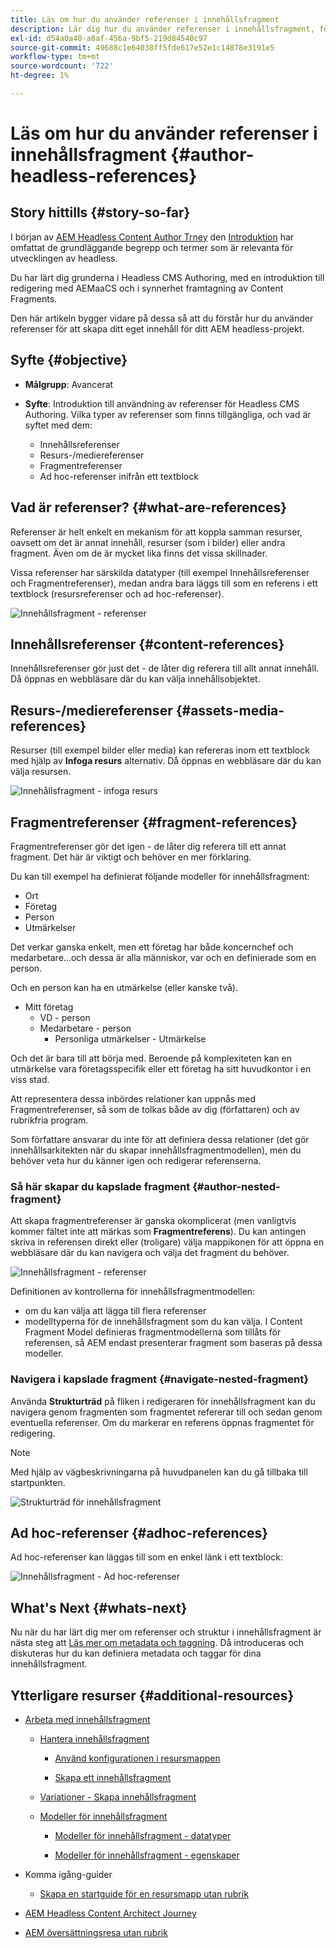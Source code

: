 ```yaml
---
title: Läs om hur du använder referenser i innehållsfragment
description: Lär dig hur du använder referenser i innehållsfragment, för innehåll, andra fragment och andra resurser (media). Lägg in behovet av och mekanismerna i kapslade fragment för Headless CMS Authoring.
exl-id: d54a0a40-a8af-456a-9bf5-219d84540c97
source-git-commit: 49688c1e64038ff5fde617e52e1c14878e3191e5
workflow-type: tm+mt
source-wordcount: '722'
ht-degree: 1%

---
```


# Läs om hur du använder referenser i innehållsfragment {#author-headless-references}

## Story hittills {#story-so-far}

I början av [AEM Headless Content Author Trney](overview.md) den [Introduktion](introduction.md) har omfattat de grundläggande begrepp och termer som är relevanta för utvecklingen av headless.

Du har lärt dig grunderna i Headless CMS Authoring, med en introduktion till redigering med AEMaaCS och i synnerhet framtagning av Content Fragments.

Den här artikeln bygger vidare på dessa så att du förstår hur du använder referenser för att skapa ditt eget innehåll för ditt AEM headless-projekt.

## Syfte {#objective}

* **Målgrupp**: Avancerat
* **Syfte**: Introduktion till användning av referenser för Headless CMS Authoring. Vilka typer av referenser som finns tillgängliga, och vad är syftet med dem:

   * Innehållsreferenser
   * Resurs-/mediereferenser
   * Fragmentreferenser
   * Ad hoc-referenser inifrån ett textblock

## Vad är referenser? {#what-are-references}

Referenser är helt enkelt en mekanism för att koppla samman resurser, oavsett om det är annat innehåll, resurser (som i bilder) eller andra fragment. Även om de är mycket lika finns det vissa skillnader.

Vissa referenser har särskilda datatyper (till exempel Innehållsreferenser och Fragmentreferenser), medan andra bara läggs till som en referens i ett textblock (resursreferenser och ad hoc-referenser).

![Innehållsfragment - referenser](/help/journey-headless/author/assets/headless-journey-author-references-01.png)

## Innehållsreferenser {#content-references}

Innehållsreferenser gör just det - de låter dig referera till allt annat innehåll. Då öppnas en webbläsare där du kan välja innehållsobjektet.

## Resurs-/mediereferenser {#assets-media-references}

Resurser (till exempel bilder eller media) kan refereras inom ett textblock med hjälp av **Infoga resurs** alternativ. Då öppnas en webbläsare där du kan välja resursen.

![Innehållsfragment - infoga resurs](/help/journey-headless/author/assets/headless-journey-author-references-02.png)

## Fragmentreferenser {#fragment-references}

Fragmentreferenser gör det igen - de låter dig referera till ett annat fragment. Det här är viktigt och behöver en mer förklaring.

Du kan till exempel ha definierat följande modeller för innehållsfragment:

* Ort
* Företag
* Person
* Utmärkelser

Det verkar ganska enkelt, men ett företag har både koncernchef och medarbetare...och dessa är alla människor, var och en definierade som en person.

Och en person kan ha en utmärkelse (eller kanske två).

* Mitt företag
   * VD - person
   * Medarbetare - person
      * Personliga utmärkelser - Utmärkelse

Och det är bara till att börja med. Beroende på komplexiteten kan en utmärkelse vara företagsspecifik eller ett företag ha sitt huvudkontor i en viss stad.

Att representera dessa inbördes relationer kan uppnås med Fragmentreferenser, så som de tolkas både av dig (författaren) och av rubrikfria program.

Som författare ansvarar du inte för att definiera dessa relationer (det gör innehållsarkitekten när du skapar innehållsfragmentmodellen), men du behöver veta hur du känner igen och redigerar referenserna.

### Så här skapar du kapslade fragment {#author-nested-fragment}

Att skapa fragmentreferenser är ganska okomplicerat (men vanligtvis kommer fältet inte att märkas som **Fragmentreferens**). Du kan antingen skriva in referensen direkt eller (troligare) välja mappikonen för att öppna en webbläsare där du kan navigera och välja det fragment du behöver.

![Innehållsfragment - referenser](/help/journey-headless/author/assets/headless-journey-author-references-03.png)

Definitionen av kontrollerna för innehållsfragmentmodellen:

* om du kan välja att lägga till flera referenser
* modelltyperna för de innehållsfragment som du kan välja. I Content Fragment Model definieras fragmentmodellerna som tillåts för referensen, så AEM endast presenterar fragment som baseras på dessa modeller.

### Navigera i kapslade fragment {#navigate-nested-fragment}

Använda **Strukturträd** på fliken i redigeraren för innehållsfragment kan du navigera genom fragmenten som fragmentet refererar till och sedan genom eventuella referenser. Om du markerar en referens öppnas fragmentet för redigering.

>[!NOTE]
>
>Med hjälp av vägbeskrivningarna på huvudpanelen kan du gå tillbaka till startpunkten.

![Strukturträd för innehållsfragment](/help/assets/content-fragments/assets/cfm-structuretree-02.png)

## Ad hoc-referenser {#adhoc-references}

Ad hoc-referenser kan läggas till som en enkel länk i ett textblock:

![Innehållsfragment - Ad hoc-referenser](/help/journey-headless/author/assets/headless-journey-author-references-04.png)

## What&#39;s Next {#whats-next}

Nu när du har lärt dig mer om referenser och struktur i innehållsfragment är nästa steg att [Läs mer om metadata och taggning](metadata-tagging.md). Då introduceras och diskuteras hur du kan definiera metadata och taggar för dina innehållsfragment.

## Ytterligare resurser {#additional-resources}

* [Arbeta med innehållsfragment](/help/assets/content-fragments/content-fragments.md)

   * [Hantera innehållsfragment](/help/assets/content-fragments/content-fragments-managing.md)

      * [Använd konfigurationen i resursmappen](/help/assets/content-fragments/content-fragments-configuration-browser.md#apply-the-configuration-to-your-assets-folder)

      * [Skapa ett innehållsfragment](/help/assets/content-fragments/content-fragments-managing.md#creating-a-content-fragment)

   * [Variationer - Skapa innehållsfragment](/help/assets/content-fragments/content-fragments-variations.md)

   * [Modeller för innehållsfragment](/help/assets/content-fragments/content-fragments-models.md)

      * [Modeller för innehållsfragment - datatyper](/help/assets/content-fragments/content-fragments-models.md#data-types)

      * [Modeller för innehållsfragment - egenskaper](/help/assets/content-fragments/content-fragments-models.md#properties)

* Komma igång-guider
   * [Skapa en startguide för en resursmapp utan rubrik](/help/sites-developing/headless/getting-started/create-assets-folder.md)

* [AEM Headless Content Architect Journey](/help/journey-headless/architect/overview.md)

* [AEM översättningsresa utan rubrik](/help/journey-headless/translation/overview.md)
